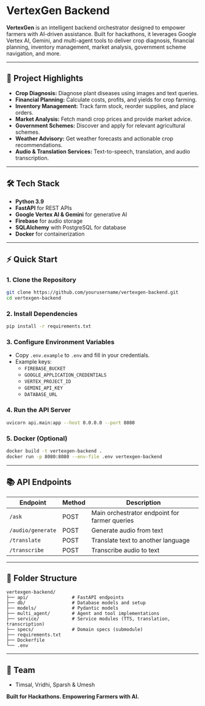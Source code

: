# VertexGen Backend

**VertexGen** is an intelligent backend orchestrator designed to empower farmers with AI-driven assistance. Built for hackathons, it leverages Google Vertex AI, Gemini, and multi-agent tools to deliver crop diagnosis, financial planning, inventory management, market analysis, government scheme navigation, and more.

---

## 🚀 Project Highlights

- **Crop Diagnosis:** Diagnose plant diseases using images and text queries.
- **Financial Planning:** Calculate costs, profits, and yields for crop farming.
- **Inventory Management:** Track farm stock, reorder supplies, and place orders.
- **Market Analysis:** Fetch mandi crop prices and provide market advice.
- **Government Schemes:** Discover and apply for relevant agricultural schemes.
- **Weather Advisory:** Get weather forecasts and actionable crop recommendations.
- **Audio & Translation Services:** Text-to-speech, translation, and audio transcription.

---

## 🛠️ Tech Stack

- **Python 3.9**
- **FastAPI** for REST APIs
- **Google Vertex AI & Gemini** for generative AI
- **Firebase** for audio storage
- **SQLAlchemy** with PostgreSQL for database
- **Docker** for containerization

---

## ⚡ Quick Start

### 1. Clone the Repository

```sh
git clone https://github.com/yourusername/vertexgen-backend.git
cd vertexgen-backend
```

### 2. Install Dependencies

```sh
pip install -r requirements.txt
```

### 3. Configure Environment Variables

- Copy `.env.example` to `.env` and fill in your credentials.
- Example keys:
  - `FIREBASE_BUCKET`
  - `GOOGLE_APPLICATION_CREDENTIALS`
  - `VERTEX_PROJECT_ID`
  - `GEMINI_API_KEY`
  - `DATABASE_URL`

### 4. Run the API Server

```sh
uvicorn api.main:app --host 0.0.0.0 --port 8080
```

### 5. Docker (Optional)

```sh
docker build -t vertexgen-backend .
docker run -p 8080:8080 --env-file .env vertexgen-backend
```

---

## 📚 API Endpoints

| Endpoint                | Method | Description                                      |
|-------------------------|--------|--------------------------------------------------|
| `/ask`                  | POST   | Main orchestrator endpoint for farmer queries     |
| `/audio/generate`       | POST   | Generate audio from text                         |
| `/translate`            | POST   | Translate text to another language               |
| `/transcribe`           | POST   | Transcribe audio to text                         |

---

## 📁 Folder Structure

```
vertexgen-backend/
├── api/                # FastAPI endpoints
├── db/                 # Database models and setup
├── models/             # Pydantic models
├── multi_agent/        # Agent and tool implementations
├── service/            # Service modules (TTS, translation, transcription)
├── specs/              # Domain specs (submodule)
├── requirements.txt
├── Dockerfile
└── .env
```

---

## 👥 Team

- Timsal, Vridhi, Sparsh & Umesh


**Built for Hackathons. Empowering Farmers with AI.**
